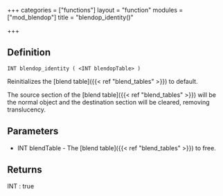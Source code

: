 +++
categories = ["functions"]
layout = "function"
modules = ["mod_blendop"]
title = "blendop_identity()"

+++

## Definition

    INT blendop_identity ( <INT blendopTable> )

Reinitializes the [blend table]({{< ref "blend_tables" >}}) to default.

The source section of the [blend table]({{< ref "blend_tables" >}}) will be the normal object and the destination section will be cleared, removing translucency.

## Parameters

- INT blendTable - The [blend table]({{< ref "blend_tables" >}}) to free.

## Returns

INT : true
